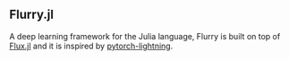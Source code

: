 ## Flurry.jl

A deep learning framework for the Julia language, 
Flurry  is built on top of [Flux.jl](https://github.com/FluxML/Flux.jl)
and it is inspired by [pytorch-lightning](https://pytorch-lightning.readthedocs.io/en/latest/).




